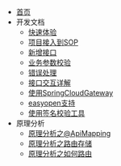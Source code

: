 * [首页](/?t=1553593844358)
* 开发文档
  * [快速体验](files/10010_快速体验.md?t=1553593844358)
  * [项目接入到SOP](files/10011_项目接入到SOP.md?t=1553593844380)
  * [新增接口](files/10020_新增接口.md?t=1553593844380)
  * [业务参数校验](files/10030_业务参数校验.md?t=1553593844380)
  * [错误处理](files/10040_错误处理.md?t=1553593844380)
  * [接口交互详解](files/10050_接口交互详解.md?t=1553593844380)
  * [使用SpringCloudGateway](files/10060_使用SpringCloudGateway.md?t=1553593844380)
  * [easyopen支持](files/10070_easyopen支持.md?t=1553593844380)
  * [使用签名校验工具](files/10080_使用签名校验工具.md?t=1553593844380)
* 原理分析
  * [原理分析之@ApiMapping](files/90010_原理分析之@ApiMapping.md?t=1553593844380)
  * [原理分析之路由存储](files/90011_原理分析之路由存储.md?t=1553593844381)
  * [原理分析之如何路由](files/90012_原理分析之如何路由.md?t=1553593844381)

